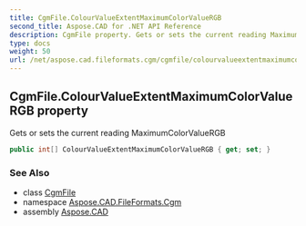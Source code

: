 ```yaml
---
title: CgmFile.ColourValueExtentMaximumColorValueRGB
second_title: Aspose.CAD for .NET API Reference
description: CgmFile property. Gets or sets the current reading MaximumColorValueRGB
type: docs
weight: 50
url: /net/aspose.cad.fileformats.cgm/cgmfile/colourvalueextentmaximumcolorvaluergb/
---
```

## CgmFile.ColourValueExtentMaximumColorValueRGB property

Gets or sets the current reading MaximumColorValueRGB

```csharp
public int[] ColourValueExtentMaximumColorValueRGB { get; set; }
```

### See Also

* class [CgmFile](../)
* namespace [Aspose.CAD.FileFormats.Cgm](../../cgmfile/)
* assembly [Aspose.CAD](../../../)



